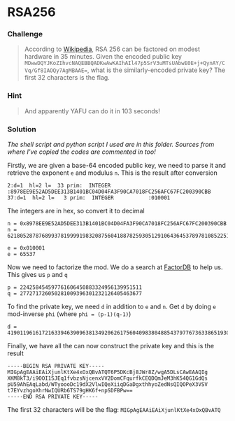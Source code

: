 # RSA256

### Challenge
> According to [Wikipedia](https://en.wikipedia.org/wiki/RSA_(cryptosystem)#Integer_factorization_and_RSA_problem), RSA 256 can be factored on modest hardware in 35 minutes. Given the encoded public key `MDwwDQYJKoZIhvcNAQEBBQADKwAwKAIhAIl47p5SrV3uMTsUAbwE0E+j+QynAY/CVq/Gf8IAOQy7AgMBAAE=`, what is the similarly-encoded private key? The first 32 characters is the flag.

### Hint
> And apparently YAFU can do it in 103 seconds!

### Solution

*The shell script and python script I used are in this folder. Sources from where I've copied the codes are commented in too!*

Firstly, we are given a base-64 encoded public key, we need to parse it and retrieve the exponent `e` and modulus `n`.
This is the result after conversion

    2:d=1  hl=2 l=  33 prim:  INTEGER           :8978EE9E52AD5DEE313B1401BC04D04FA3F90CA7018FC256AFC67FC200390CBB
    37:d=1  hl=2 l=   3 prim:  INTEGER           :010001

The integers are in hex, so convert it to decimal
    
    n = 0x8978EE9E52AD5DEE313B1401BC04D04FA3F90CA7018FC256AFC67FC200390CBB
    n = 62180528787689937819999198320875604188782593051291064364537897810852251765947

    e = 0x010001
    e = 65537

Now we need to factorize the mod. We do a search at [FactorDB](factordb.com) to help us.
This gives us `p` and `q`
    
    p = 224258454597761606450883324956139951511
    q = 277271726050281009396301232126405463677

To find the private key, we need `d` in addition to `e` and `n`. 
Get `d` by doing `e` mod-inverse `phi` (where `phi = (p-1)(q-1)`)
    
    d = 41901196161721633946390963813492062617560409838048854379776736338651930078713

Finally, we have all the can now construct the private key and this is the result

    -----BEGIN RSA PRIVATE KEY-----
    MIGpAgEAAiEAiXjunlKtXe4xOxQBvATQT6P5DKcBj8JWr8Z/wgA5DLsCAwEAAQIg
    XKM8kT3/i9OOI1SJEq1fvbzsNjcenxVV2DomCFqurfkCEQDQmJeM3hK54QG1GdQs
    pU59AhEAqLabd/WTyoooDc19dX2VlwIQeXiiqDGaDgxthhyoZedNsQIQOPeX3VSV
    t7EYvzhgoXhrNwIQURb6TS79gHK6f+npSDFBPw==
    -----END RSA PRIVATE KEY----- 

The first 32 characters will be the flag: `MIGpAgEAAiEAiXjunlKtXe4xOxQBvATQ`

    

